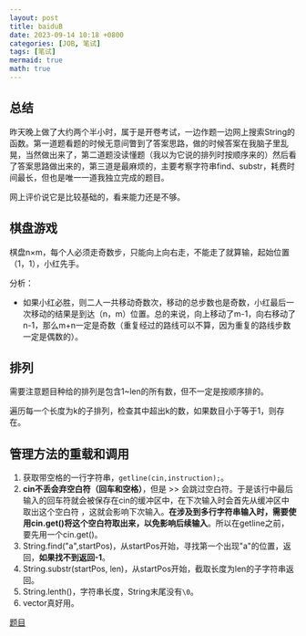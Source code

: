 ```yaml
---
layout: post
title: baiduB
date: 2023-09-14 10:18 +0800
categories: [JOB, 笔试]
tags: [笔试]
mermaid: true
math: true
---
```


## 总结

昨天晚上做了大约两个半小时，属于是开卷考试，一边作题一边网上搜索String的函数。第一道题看题的时候无意间瞥到了答案思路，做的时候答案在我脑子里乱晃，当然做出来了，第二道题没读懂题（我以为它说的排列时按顺序来的）然后看了答案思路做出来的，第三道是最麻烦的，主要考察字符串find、substr，耗费时间最长，但也是唯一一道我独立完成的题目。

网上评价说它是比较基础的，看来能力还是不够。

## 棋盘游戏

棋盘n×m，每个人必须走奇数步，只能向上向右走，不能走了就算输，起始位置（1，1），小红先手。

分析：

- 如果小红必胜，则二人一共移动奇数次，移动的总步数也是奇数，小红最后一次移动的结果是到达（n，m）位置。总的来说，向上移动了m-1，向右移动了n-1，那么m+n一定是奇数（重复经过的路线可以不算，因为重复的路线步数一定是偶数的）。

## 排列

需要注意题目种给的排列是包含1~len的所有数，但不一定是按顺序排的。

遍历每一个长度为k的子排列，检查其中超出k的数，如果数目小于等于1，则存在。


## 管理方法的重载和调用

1. 获取带空格的一行字符串，`getline(cin,instruction);`。
2. **cin不丢会弃空白符（回车和空格）**，但是 >> 会跳过空白符。于是该行中最后输入的回车符就会被保存在cin的缓冲区中，在下次输入时会首先从缓冲区中取出这个空白符 ，这就会影响下次输入。**在涉及到多行字符串输入时，需要使用cin.get()将这个空白符取出来，以免影响后续输入**。所以在getline之前，要先用一个cin.get()。
3. String.find("a",startPos)，从startPos开始，寻找第一个出现"a"的位置，返回，**如果找不到返回-1**。
4. String.substr(startPos, len)，从startPos开始，截取长度为len的子字符串返回。
5. String.lenth()，字符串长度，String末尾没有`\0`。
6. vector真好用。


[题目](https://mp.weixin.qq.com/s/54en4fDsj6RDUUdt2oFFWw)